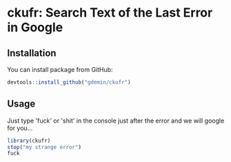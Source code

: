 # ckufr: Search Text of the Last Error in Google

## Installation

You can install package from GitHub:

```R
devtools::install_github("gdemin/ckufr")
```

## Usage

Just type 'fuck' or 'shit' in the console just after the error and we will google for you...

```R
library(ckufr)
stop("my strange error")
fuck
```

